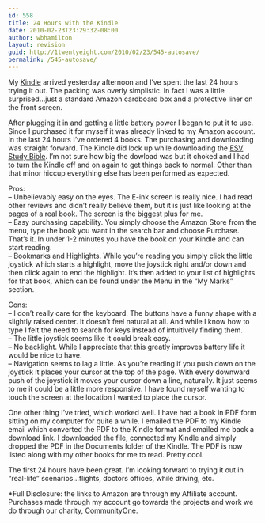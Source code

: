 ```yaml
---
id: 558
title: 24 Hours with the Kindle
date: 2010-02-23T23:29:32-08:00
author: wbhamilton
layout: revision
guid: http://1twentyeight.com/2010/02/23/545-autosave/
permalink: /545-autosave/
---
```

My [Kindle](http://www.amazon.com/gp/product/B0015T963C?ie=UTF8&tag=1twentyeight-20&linkCode=as2&camp=1789&creative=390957&creativeASIN=B0015T963C) arrived yesterday afternoon and I&#8217;ve spent the last 24 hours trying it out. The packing was overly simplistic. In fact I was a little surprised&#8230;just a standard Amazon cardboard box and a protective liner on the front screen.

After plugging it in and getting a little battery power I began to put it to use. Since I purchased it for myself it was already linked to my Amazon account. In the last 24 hours I&#8217;ve ordered 4 books. The purchasing and downloading was straight forward. The Kindle did lock up while downloading the [ESV Study Bible](http://www.amazon.com/gp/product/1433502410?ie=UTF8&tag=1twentyeight-20&linkCode=as2&camp=1789&creative=390957&creativeASIN=1433502410). I&#8217;m not sure how big the dowload was but it choked and I had to turn the Kindle off and on again to get things back to normal. Other than that minor hiccup everything else has been performed as expected.

Pros:  
&#8211; Unbelievably easy on the eyes. The E-ink screen is really nice. I had read other reviews and didn&#8217;t really believe them, but it is just like looking at the pages of a real book. The screen is the biggest plus for me.  
&#8211; Easy purchasing capability. You simply choose the Amazon Store from the menu, type the book you want in the search bar and choose Purchase. That&#8217;s it. In under 1-2 minutes you have the book on your Kindle and can start reading.  
&#8211; Bookmarks and Highlights. While you&#8217;re reading you simply click the little joystick which starts a highlight, move the joystick right and/or down and then click again to end the highlight. It&#8217;s then added to your list of highlights for that book, which can be found under the Menu in the &#8220;My Marks&#8221; section.

Cons:  
&#8211; I don&#8217;t really care for the keyboard. The buttons have a funny shape with a slightly raised center. It doesn&#8217;t feel natural at all. And while I know how to type I felt the need to search for keys instead of intuitively finding them.  
&#8211; The little joystick seems like it could break easy.  
&#8211; No backlight. While I appreciate that this greatly improves battery life it would be nice to have.  
&#8211; Navigation seems to lag a little. As you&#8217;re reading if you push down on the joystick it places your cursor at the top of the page. With every downward push of the joystick it moves your cursor down a line, naturally. It just seems to me it could be a little more responsive. I have found myself wanting to touch the screen at the location I wanted to place the cursor.

One other thing I&#8217;ve tried, which worked well. I have had a book in PDF form sitting on my computer for quite a while. I emailed the PDF to my Kindle email which converted the PDF to the Kindle format and emailed me back a download link. I downloaded the file, connected my Kindle and simply dropped the PDF in the Documents folder of the Kindle. The PDF is now listed along with my other books for me to read. Pretty cool.

The first 24 hours have been great. I&#8217;m looking forward to trying it out in &#8220;real-life&#8221; scenarios&#8230;flights, doctors offices, while driving, etc.

*Full Disclosure: the links to Amazon are through my Affiliate account. Purchases made through my account go towards the projects and work we do through our charity, [CommunityOne](http://www.communityone.org.uk).